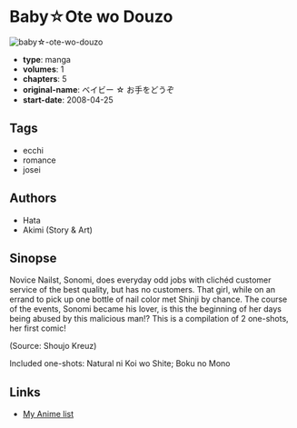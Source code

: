 # Baby☆Ote wo Douzo

![baby☆-ote-wo-douzo](https://cdn.myanimelist.net/images/manga/1/40801.jpg)

-   **type**: manga
-   **volumes**: 1
-   **chapters**: 5
-   **original-name**: ベイビー ☆ お手をどうぞ
-   **start-date**: 2008-04-25

## Tags

-   ecchi
-   romance
-   josei

## Authors

-   Hata
-   Akimi (Story & Art)

## Sinopse

Novice Nailst, Sonomi, does everyday odd jobs with clichéd customer service of the best quality, but has no customers. That girl, while on an errand to pick up one bottle of nail color met Shinji by chance. The course of the events, Sonomi became his lover, is this the beginning of her days being abused by this malicious man!? This is a compilation of 2 one-shots, her first comic!

(Source: Shoujo Kreuz)

Included one-shots: Natural ni Koi wo Shite; Boku no Mono

## Links

-   [My Anime list](https://myanimelist.net/manga/8117/Baby%E2%98%86Ote_wo_Douzo)
